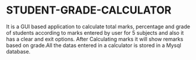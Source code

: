 # STUDENT-GRADE-CALCULATOR
It is a GUI based application to calculate total marks, percentage and grade of students according to marks entered by user for 5 subjects and also it has a clear and exit options. After Calculating marks it will show remarks based on grade.All the datas entered in a calculator is stored in a Mysql database.
